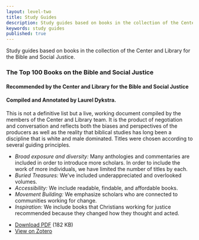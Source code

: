 ```yaml
---
layout: level-two
title: Study Guides
description: Study guides based on books in the collection of the Center and Library for the Bible and Social Justice.
keywords: study guides
published: true
---
```


Study guides based on books in the collection of the Center and Library for the Bible and Social Justice.

### The Top 100 Books on the Bible and Social Justice

#### Recommended by the Center and Library for the Bible and Social Justice

#### Compiled and Annotated by Laurel Dykstra.

This is not a definitive list but a live, working document compiled by the members of the Center and Library team. It is the product of negotiation and conversation and reflects both the biases and perspectives of the producers as well as the reality that biblical studies has long been a discipline that is white and male dominated. Titles were chosen according to several guiding principles.

*   _Broad exposure and diversity:_ Many anthologies and commentaries are included in order to introduce more scholars. In order to include the work of more individuals, we have limited the number of titles by each.
*   _Buried Treasures:_ We’ve included underappreciated and overlooked volumes.
*   _Accessibility:_ We include readable, findable, and affordable books.
*   _Movement Building:_ We emphasize scholars who are connected to communities working for change.
*   _Inspiration:_ We include books that Christians working for justice recommended because they changed how they thought and acted.

<div class="callout">
  <ul class="no-bullet">
    <li><a href="/resources/Top-100-Books-on-the-Bible-and-Social-Justice.pdf">Download PDF</a> (182 KB)</li>
    <li><a href="https://www.zotero.org/groups/center_and_library_for_the_bible_and_social_justice/items/collectionKey/EM72TKQU">View on Zotero</a></li>
  </ul>
</div>

